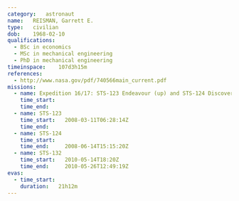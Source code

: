 ```yaml
---
category:	astronaut
name:	REISMAN, Garrett E.
type:	civilian
dob:	1968-02-10
qualifications:
  - BSc in economics
  - MSc in mechanical engineering
  - PhD in mechanical engineering
timeinspace:	107d3h15m
references:
  - http://www.nasa.gov/pdf/740566main_current.pdf
missions:
  - name: Expedition 16/17: STS-123 Endeavour (up) and STS-124 Discovery (down)
    time_start:   
    time_end:     
  - name: STS-123
    time_start:   2008-03-11T06:28:14Z
    time_end:     
  - name: STS-124
    time_start:   
    time_end:     2008-06-14T15:15:20Z
  - name: STS-132
    time_start:   2010-05-14T18:20Z
    time_end:     2010-05-26T12:49:19Z
evas:
  - time_start: 
    duration:   21h12m
---
```

